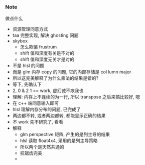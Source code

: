 ### Note

做点什么

* 资源管理同意方式 
* taa 完整实现, 解决 ghosting 问题
* skybox
  * 怎么欺骗 frustrum 
  * shift 值和深度有关是不对的
  * shift 值和深度无关才是对的
* 不是 hlsl 的问题
* 而是 glm 内存 copy 的问题, 它的内部存储是 col lumn major
* 所以这完美解释了为什么乘法的结果是错的?
* 等下, 先确认下
* 2, 0 & 2 1 == work, 虚幻诚不欺我也
* 理解: 内存上不连续的为一行, 所以 transpose 之后来搞比较好, 嗯
* 在 c++ 端同意输入即可
* hlsl 理解内存分布的问题, 已完成了
* 两边都不转, 或者两边都转, 都能显示正确的结果
* 不 work 先不研究了, 看看
* 解释
  * glm perspective 矩阵, 产生的是列主导的结果
  * hlsl 读取 float4x4, 采用的是列主导策略
  * 所以两个是天然共通的
  * 抗锯齿完美
  * 